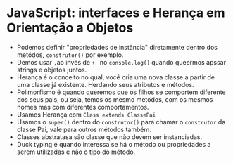 # JavaScript: interfaces e Herança em Orientação a Objetos
- Podemos definir "propriedades de instância" diretamente dentro dos metódos, `construtor()` por exemplo.
- Demos usar `,`ao invés de `+ ` no `console.log()` quando queermos apssar strings e objetos juntos.
- Herança é o conceito no qual, você cria uma nova classe a partir de uma classe já existente. Herdando seus atributos e métodos.
- Polimorfismo é quando queremos que os filhos se comportem diferente dos seus pais, ou seja, temos os mesmo métodos, com os mesmos nomes mas com diferentes comportamentos.
- Usamos Herança com `Class extends ClassePai`
- Usamos o `super()` dentro do `construtor()` para chamar o `construtor` da classe Pai, vale para outros métodos também.
- Classes abstratasa são classe que não devem ser instanciadas.
- Duck typing é quando interessa se há o método ou propriedades a serem utilizadas e não o tipo do método.